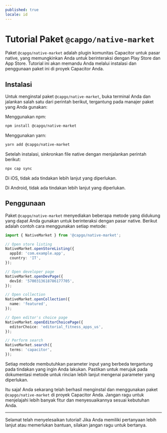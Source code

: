 ```yaml
---
published: true
locale: id
---
```


# Tutorial Paket `@capgo/native-market`

Paket `@capgo/native-market` adalah plugin komunitas Capacitor untuk pasar native, yang memungkinkan Anda untuk berinteraksi dengan Play Store dan App Store. Tutorial ini akan memandu Anda melalui instalasi dan penggunaan paket ini di proyek Capacitor Anda.

## Instalasi

Untuk menginstal paket `@capgo/native-market`, buka terminal Anda dan jalankan salah satu dari perintah berikut, tergantung pada manajer paket yang Anda gunakan:

Menggunakan npm:

```bash
npm install @capgo/native-market
```

Menggunakan yarn:

```bash
yarn add @capgo/native-market
```

Setelah instalasi, sinkronkan file native dengan menjalankan perintah berikut:

```bash
npx cap sync
```

Di iOS, tidak ada tindakan lebih lanjut yang diperlukan.

Di Android, tidak ada tindakan lebih lanjut yang diperlukan.

## Penggunaan

Paket `@capgo/native-market` menyediakan beberapa metode yang didukung yang dapat Anda gunakan untuk berinteraksi dengan pasar native. Berikut adalah contoh cara menggunakan setiap metode:

```typescript
import { NativeMarket } from '@capgo/native-market';

// Open store listing
NativeMarket.openStoreListing({
  appId: 'com.example.app',
  country: 'IT',
});

// Open developer page
NativeMarket.openDevPage({
  devId: '5700313618786177705',
});

// Open collection
NativeMarket.openCollection({
  name: 'featured',
});

// Open editor's choice page
NativeMarket.openEditorChoicePage({
  editorChoice: 'editorial_fitness_apps_us',
});

// Perform search
NativeMarket.search({
  terms: 'capacitor',
});
```

Setiap metode membutuhkan parameter input yang berbeda tergantung pada tindakan yang ingin Anda lakukan. Pastikan untuk merujuk pada dokumentasi metode untuk rincian lebih lanjut mengenai parameter yang diperlukan.

Itu saja! Anda sekarang telah berhasil menginstal dan menggunakan paket `@capgo/native-market` di proyek Capacitor Anda. Jangan ragu untuk menjelajahi lebih banyak fitur dan menyesuaikannya sesuai kebutuhan Anda.

***

Selamat telah menyelesaikan tutorial! Jika Anda memiliki pertanyaan lebih lanjut atau memerlukan bantuan, silakan jangan ragu untuk bertanya.